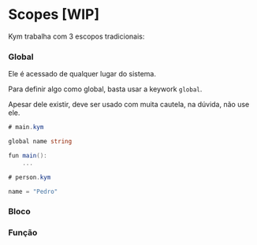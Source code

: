 # Scopes \[WIP]

Kym trabalha com 3 escopos tradicionais:

### Global

Ele é acessado de qualquer lugar do sistema.

Para definir algo como global, basta usar a keywork `global`.

Apesar dele existir, deve ser usado com muita cautela, na dúvida, não use ele.

```csharp
# main.kym

global name string

fun main():
    ...
```

```csharp
# person.kym

name = "Pedro"
```

### Bloco

### Função
